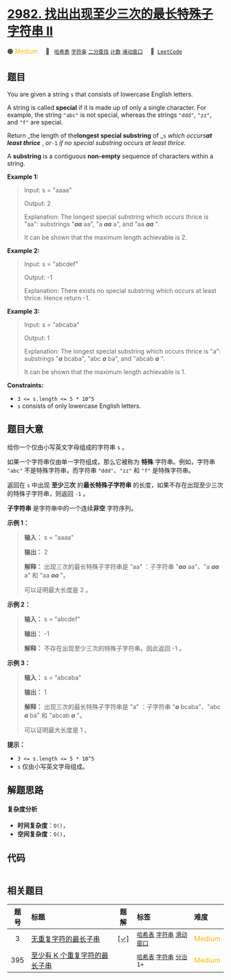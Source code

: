 # [2982. 找出出现至少三次的最长特殊子字符串 II](https://leetcode.com/problems/find-longest-special-substring-that-occurs-thrice-ii)

🟠 <font color=#ffb800>Medium</font>&emsp; 🔖&ensp; [`哈希表`](/tag/hash-table.md) [`字符串`](/tag/string.md) [`二分查找`](/tag/binary-search.md) [`计数`](/tag/counting.md) [`滑动窗口`](/tag/sliding-window.md)&emsp; 🔗&ensp;[`LeetCode`](https://leetcode.com/problems/find-longest-special-substring-that-occurs-thrice-ii)

## 题目

You are given a string `s` that consists of lowercase English letters.

A string is called **special** if it is made up of only a single character.
For example, the string `"abc"` is not special, whereas the strings `"ddd"`,
`"zz"`, and `"f"` are special.

Return _the length of the**longest special substring** of _`s` _which
occurs**at least thrice**_ , _or_`-1` _if no special substring occurs at least
thrice_.

A **substring** is a contiguous **non-empty** sequence of characters within a
string.



**Example 1:**

> Input: s = "aaaa"
> 
> Output: 2
> 
> Explanation: The longest special substring which occurs thrice is "aa": substrings "_**aa**_ aa", "a _**aa**_ a", and "aa _**aa**_ ".
> 
> It can be shown that the maximum length achievable is 2.

**Example 2:**

> Input: s = "abcdef"
> 
> Output: -1
> 
> Explanation: There exists no special substring which occurs at least thrice. Hence return -1.

**Example 3:**

> Input: s = "abcaba"
> 
> Output: 1
> 
> Explanation: The longest special substring which occurs thrice is "a": substrings "_**a**_ bcaba", "abc _**a**_ ba", and "abcab _**a**_ ".
> 
> It can be shown that the maximum length achievable is 1.

**Constraints:**

  * `3 <= s.length <= 5 * 10^5`
  * `s` consists of only lowercase English letters.


## 题目大意

给你一个仅由小写英文字母组成的字符串 `s` 。

如果一个字符串仅由单一字符组成，那么它被称为 **特殊** 字符串。例如，字符串 `"abc"` 不是特殊字符串，而字符串 `"ddd"`、`"zz"` 和
`"f"` 是特殊字符串。

返回在 `s` 中出现 **至少三次** 的**最长特殊子字符串** 的长度，如果不存在出现至少三次的特殊子字符串，则返回 `-1` 。

**子字符串** 是字符串中的一个连续**非空** 字符序列。



**示例 1：**

> 
> 
> 
> 
> 
> **输入：** s = "aaaa"
> 
> **输出：** 2
> 
> **解释：** 出现三次的最长特殊子字符串是 "aa" ：子字符串 "_**aa**_ aa"、"a _**aa**_ a" 和 "aa _**aa**_ "。
> 
> 可以证明最大长度是 2 。
> 
> 

**示例 2：**

> 
> 
> 
> 
> 
> **输入：** s = "abcdef"
> 
> **输出：** -1
> 
> **解释：** 不存在出现至少三次的特殊子字符串。因此返回 -1 。
> 
> 

**示例 3：**

> 
> 
> 
> 
> 
> **输入：** s = "abcaba"
> 
> **输出：** 1
> 
> **解释：** 出现三次的最长特殊子字符串是 "a" ：子字符串 "_**a**_ bcaba"、"abc _**a**_ ba" 和 "abcab _**a**_ "。
> 
> 可以证明最大长度是 1 。
> 
> 



**提示：**

  * `3 <= s.length <= 5 * 10^5`
  * `s` 仅由小写英文字母组成。


## 解题思路

#### 复杂度分析

- **时间复杂度**：`O()`，
- **空间复杂度**：`O()`，

## 代码

```javascript

```

## 相关题目

<!-- prettier-ignore -->
| 题号 | 标题 | 题解 | 标签 | 难度 |
| :------: | :------ | :------: | :------ | :------ |
| 3 | [无重复字符的最长子串](https://leetcode.com/problems/longest-substring-without-repeating-characters) | [[✓]](/problem/0003.md) |  [`哈希表`](/tag/hash-table.md) [`字符串`](/tag/string.md) [`滑动窗口`](/tag/sliding-window.md) | <font color=#ffb800>Medium</font> |
| 395 | [至少有 K 个重复字符的最长子串](https://leetcode.com/problems/longest-substring-with-at-least-k-repeating-characters) |  |  [`哈希表`](/tag/hash-table.md) [`字符串`](/tag/string.md) [`分治`](/tag/divide-and-conquer.md) `1+` | <font color=#ffb800>Medium</font> |